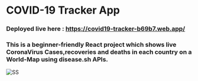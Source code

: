 # COVID-19 Tracker App
### Deployed live here : https://covid19-tracker-b69b7.web.app/ 
### This is a beginner-friendly React project which shows live CoronaVirus Cases,recoveries and deaths in each country on a World-Map using disease.sh APIs.

![SS](https://user-images.githubusercontent.com/68097808/124017919-e9131b80-da04-11eb-9e67-303e68b85c1a.png)
